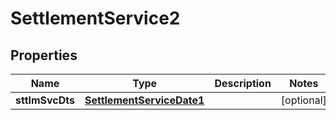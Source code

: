 

# SettlementService2

## Properties

Name | Type | Description | Notes
------------ | ------------- | ------------- | -------------
**sttlmSvcDts** | [**SettlementServiceDate1**](SettlementServiceDate1.md) |  |  [optional]



